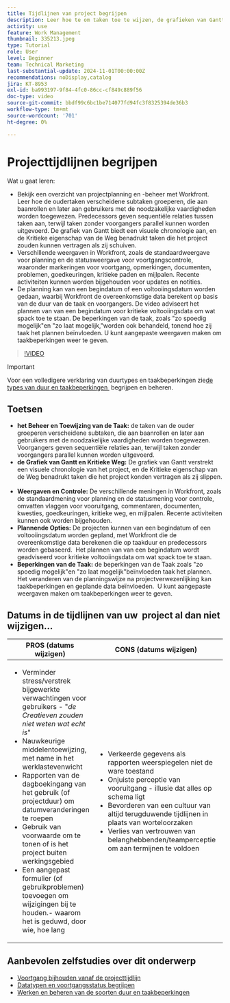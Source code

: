 ```yaml
---
title: Tijdlijnen van project begrijpen
description: Leer hoe te om taken toe te wijzen, de grafieken van Gantt en de Kritieke eigenschappen van de Weg te gebruiken, projecten via meningen te controleren, taken efficiënt te plannen, en beperkingen voor optimale projectplanning toe te passen.
activity: use
feature: Work Management
thumbnail: 335213.jpeg
type: Tutorial
role: User
level: Beginner
team: Technical Marketing
last-substantial-update: 2024-11-01T00:00:00Z
recommendations: noDisplay,catalog
jira: KT-8953
exl-id: ba993197-9f84-4fc0-86cc-cf849c889f56
doc-type: video
source-git-commit: bbdf99c6bc1be714077fd94fc3f8325394de36b3
workflow-type: tm+mt
source-wordcount: '701'
ht-degree: 0%

---
```


# Projecttijdlijnen begrijpen

Wat u gaat leren:

* Bekijk een overzicht van projectplanning en -beheer met Workfront. Leer hoe de oudertaken verscheidene subtaken groeperen, die aan baanrollen en later aan gebruikers met de noodzakelijke vaardigheden worden toegewezen. Predecessors geven sequentiële relaties tussen taken aan, terwijl taken zonder voorgangers parallel kunnen worden uitgevoerd. De grafiek van Gantt biedt een visuele chronologie aan, en de Kritieke eigenschap van de Weg benadrukt taken die het project zouden kunnen vertragen als zij schuiven.
* Verschillende weergaven in Workfront, zoals de standaardweergave voor planning en de statusweergave voor voortgangscontrole, waaronder markeringen voor voortgang, opmerkingen, documenten, problemen, goedkeuringen, kritieke paden en mijlpalen. Recente activiteiten kunnen worden bijgehouden voor updates en notities.
* De planning kan van een begindatum of een voltooiingsdatum worden gedaan, waarbij Workfront de overeenkomstige data berekent op basis van de duur van de taak en voorgangers. De video adviseert het plannen van van een begindatum voor kritieke voltooiingsdata om wat spack toe te staan. De beperkingen van de taak, zoals &quot;zo spoedig mogelijk&quot;en &quot;zo laat mogelijk,&quot;worden ook behandeld, tonend hoe zij taak het plannen beïnvloeden. U kunt aangepaste weergaven maken om taakbeperkingen weer te geven.

>[!VIDEO](https://video.tv.adobe.com/v/335213/?quality=12&learn=on&enablevpops=1)

>[!IMPORTANT]
>
>Voor een volledigere verklaring van duurtypes en taakbeperkingen zie [&#x200B; de types van duur en taakbeperkingen &#x200B;](/help/manage-work/intermediate-projects/understand-and-manage-duration-types-and-task-constraints.md) begrijpen en beheren.

## Toetsen

* **het Beheer en Toewijzing van de Taak:** de taken van de ouder groeperen verscheidene subtaken, die aan baanrollen en later aan gebruikers met de noodzakelijke vaardigheden worden toegewezen. &#x200B; Voorgangers geven sequentiële relaties aan, terwijl taken zonder voorgangers parallel kunnen worden uitgevoerd. &#x200B;
* **de Grafiek van Gantt en Kritieke Weg:** De grafiek van Gantt verstrekt een visuele chronologie van het project, en de Kritieke eigenschap van de Weg benadrukt taken die het project konden vertragen als zij slippen. &#x200B;
* **Weergaven en Controle:** De verschillende meningen in Workfront, zoals de standaardmening voor planning en de statusmening voor controle, omvatten vlaggen voor vooruitgang, commentaren, documenten, kwesties, goedkeuringen, kritieke weg, en mijlpalen. Recente activiteiten kunnen ook worden bijgehouden. &#x200B;
* **Plannende Opties:** De projecten kunnen van een begindatum of een voltooiingsdatum worden gepland, met Workfront die de overeenkomstige data berekenen die op taakduur en predecessors worden gebaseerd. &#x200B; Het plannen van van een begindatum wordt geadviseerd voor kritieke voltooiingsdata om wat spack toe te staan. &#x200B;
* **Beperkingen van de Taak:** de beperkingen van de Taak zoals &quot;zo spoedig mogelijk&quot;en &quot;zo laat mogelijk&quot;beïnvloeden taak het plannen. &#x200B; Het veranderen van de planningswijze na projectverwezenlijking kan taakbeperkingen en geplande data beïnvloeden. &#x200B; U kunt aangepaste weergaven maken om taakbeperkingen weer te geven. &#x200B;


## Datums in de tijdlijnen van uw &#x200B; project al dan niet wijzigen...

| PROS (datums wijzigen) | CONS (datums wijzigen) | PROS (geen datums wijzigen) | CONS (geen datums wijzigen) |
|---------------------------|---------------------------|---------------------------|---------------------------|
| <ul><li>Verminder stress/verstrek bijgewerkte verwachtingen voor gebruikers - &quot;_de Creatieven zouden niet weten wat echt is_&quot;</li><li>Nauwkeurige middelentoewijzing, met name in het werklastevenwicht</li><li>Rapporten van de dagboekingang van het gebruik (of projectduur) om datumveranderingen te roepen</li><li>Gebruik van voorwaarde om te tonen of is het project buiten werkingsgebied</li><li>Een aangepast formulier (of gebruikproblemen) toevoegen om wijzigingen bij te houden.- waarom het is geduwd, door wie, hoe lang</li></ul> | <ul></li><li>Verkeerde gegevens als rapporten weerspiegelen niet de ware toestand</li><li>Onjuiste perceptie van vooruitgang - illusie dat alles op schema ligt &#x200B;</li><li>Bevorderen van een cultuur van altijd terugduwende tijdlijnen in plaats van worteloorzaken &#x200B;</li><li>Verlies van vertrouwen van belanghebbenden/teamperceptie om aan termijnen te voldoen </li></ul> | <ul></li><li>Nauwkeurige weergave van de projecttijdlijn - gegevens kunnen worden gebruikt voor analyse en om een duidelijk verhaal te vertellen van wat er is gebeurd</li><li>Optie om de duur te wijzigen of in plaats daarvan vertraging toe te voegen aan een voorganger</li><li>Eenvoudig procesverbeteringen identificeren voor toekomstige projectplanning/risicomanagement &#x200B;</li><li>Optie om basislijnen te gebruiken voor het vastleggen van het oorspronkelijke projectplan en die als vergelijking te gebruiken</li><li>Als je niet de mensen hebt om het te doen, en het voor alles te doen, doe het niet &#x200B;</li></ul> | <ul></li><li>Verwardheid en/of frustratie van gebruikers - overvloed aan &quot;late&quot; taken ondanks het feit dat ze zojuist op de hoogte zijn gesteld</li><li>De middelen werden effectief toegewezen aan kaart aan het originele plan, maar nu worden overbelast met vertraagd werk</li><li>De projecttijdlijn kan niet worden gebruikt om updates duidelijk aan belanghebbenden mee te delen</li></ul> |


## Aanbevolen zelfstudies over dit onderwerp

* [Voortgang bijhouden vanaf de projecttijdlijn](/help/manage-work/project-timelines/track-work-progress-from-the-project-timeline.md)
* [Datatypen en voortgangsstatus begrijpen](/help/manage-work/project-timelines/understand-task-dates-and-progress-status.md)
* [Werken en beheren van de soorten duur en taakbeperkingen](/help/manage-work/intermediate-projects/understand-and-manage-duration-types-and-task-constraints.md)

